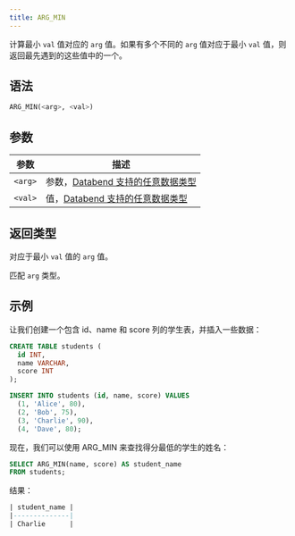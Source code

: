 ```yaml
---
title: ARG_MIN
---
```


计算最小 `val` 值对应的 `arg` 值。如果有多个不同的 `arg` 值对应于最小 `val` 值，则返回最先遇到的这些值中的一个。

## 语法

```sql
ARG_MIN(<arg>, <val>)
```

## 参数

| 参数      | 描述                                                                                               |
|-----------|----------------------------------------------------------------------------------------------------|
| `<arg>`   | 参数，[Databend 支持的任意数据类型](../../00-sql-reference/10-data-types/index.md)                |
| `<val>`   | 值，[Databend 支持的任意数据类型](../../00-sql-reference/10-data-types/index.md)                   |

## 返回类型

对应于最小 `val` 值的 `arg` 值。

匹配 `arg` 类型。

## 示例

让我们创建一个包含 id、name 和 score 列的学生表，并插入一些数据：
```sql
CREATE TABLE students (
  id INT,
  name VARCHAR,
  score INT
);

INSERT INTO students (id, name, score) VALUES
  (1, 'Alice', 80),
  (2, 'Bob', 75),
  (3, 'Charlie', 90),
  (4, 'Dave', 80);
```

现在，我们可以使用 ARG_MIN 来查找得分最低的学生的姓名：
```sql
SELECT ARG_MIN(name, score) AS student_name
FROM students;
```

结果：
```sql
| student_name |
|--------------|
| Charlie      |
```